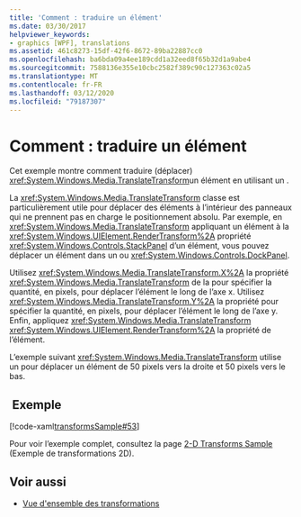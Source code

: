 ```yaml
---
title: 'Comment : traduire un élément'
ms.date: 03/30/2017
helpviewer_keywords:
- graphics [WPF], translations
ms.assetid: 461c8273-15df-42f6-8672-89ba22887cc0
ms.openlocfilehash: ba6bda09a4ee189cdd1a32eed8f65b32d1a9abe4
ms.sourcegitcommit: 7588136e355e10cbc2582f389c90c127363c02a5
ms.translationtype: MT
ms.contentlocale: fr-FR
ms.lasthandoff: 03/12/2020
ms.locfileid: "79187307"
---
```

# <a name="how-to-translate-an-element"></a>Comment : traduire un élément
Cet exemple montre comment traduire (déplacer) <xref:System.Windows.Media.TranslateTransform>un élément en utilisant un .  
  
 La <xref:System.Windows.Media.TranslateTransform> classe est particulièrement utile pour déplacer des éléments à l’intérieur des panneaux qui ne prennent pas en charge le positionnement absolu. Par exemple, en <xref:System.Windows.Media.TranslateTransform> appliquant un élément à la <xref:System.Windows.UIElement.RenderTransform%2A> propriété <xref:System.Windows.Controls.StackPanel> d’un élément, vous pouvez déplacer un élément dans un ou <xref:System.Windows.Controls.DockPanel>.  
  
 Utilisez <xref:System.Windows.Media.TranslateTransform.X%2A> la propriété <xref:System.Windows.Media.TranslateTransform> de la pour spécifier la quantité, en pixels, pour déplacer l’élément le long de l’axe x. Utilisez <xref:System.Windows.Media.TranslateTransform.Y%2A> la propriété pour spécifier la quantité, en pixels, pour déplacer l’élément le long de l’axe y. Enfin, appliquez <xref:System.Windows.Media.TranslateTransform> <xref:System.Windows.UIElement.RenderTransform%2A> la propriété de l’élément.  
  
 L’exemple suivant <xref:System.Windows.Media.TranslateTransform> utilise un pour déplacer un élément de 50 pixels vers la droite et 50 pixels vers le bas.  
  
## <a name="example"></a> Exemple  
 [!code-xaml[transformsSample#53](~/samples/snippets/csharp/VS_Snippets_Wpf/transformsSample/CS/TranslateTransformExample.xaml#53)]  
  
 Pour voir l’exemple complet, consultez la page [2-D Transforms Sample](https://github.com/Microsoft/WPF-Samples/tree/master/Graphics/2DTransforms) (Exemple de transformations 2D).  
  
## <a name="see-also"></a>Voir aussi

- [Vue d'ensemble des transformations](transforms-overview.md)

